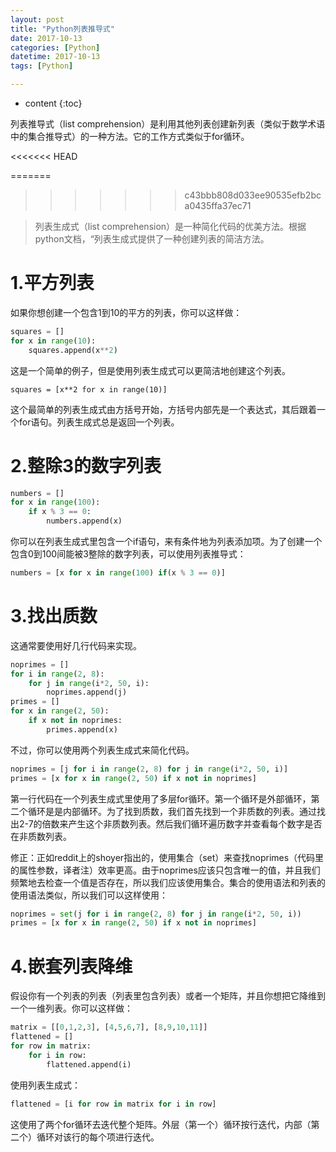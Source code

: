 ```yaml
---
layout: post
title: "Python列表推导式"
date: 2017-10-13
categories: [Python]
datetime: 2017-10-13
tags: [Python]

---
```


* content
{:toc}

列表推导式（list comprehension）是利用其他列表创建新列表（类似于数学术语中的集合推导式）的一种方法。它的工作方式类似于for循环。
<!-- more -->
<<<<<<< HEAD

=======
>>>>>>> c43bbb808d033ee90535efb2bca0435ffa37ec71

> 列表生成式（list comprehension）是一种简化代码的优美方法。根据python文档，“列表生成式提供了一种创建列表的简洁方法。

# 1.平方列表
如果你想创建一个包含1到10的平方的列表，你可以这样做：
```python
squares = []
for x in range(10):
    squares.append(x**2)
```
这是一个简单的例子，但是使用列表生成式可以更简洁地创建这个列表。
```
squares = [x**2 for x in range(10)]
```
这个最简单的列表生成式由方括号开始，方括号内部先是一个表达式，其后跟着一个for语句。列表生成式总是返回一个列表。

# 2.整除3的数字列表
```python
numbers = []
for x in range(100):
    if x % 3 == 0:
        numbers.append(x)
```
你可以在列表生成式里包含一个if语句，来有条件地为列表添加项。为了创建一个包含0到100间能被3整除的数字列表，可以使用列表推导式：

```python
numbers = [x for x in range(100) if(x % 3 == 0)]
```

# 3.找出质数
这通常要使用好几行代码来实现。
```python
noprimes = []
for i in range(2, 8):
    for j in range(i*2, 50, i):
        noprimes.append(j)
primes = []
for x in range(2, 50):
    if x not in noprimes:
        primes.append(x)
```
不过，你可以使用两个列表生成式来简化代码。
```python
noprimes = [j for i in range(2, 8) for j in range(i*2, 50, i)]
primes = [x for x in range(2, 50) if x not in noprimes]
```
第一行代码在一个列表生成式里使用了多层for循环。第一个循环是外部循环，第二个循环是是内部循环。为了找到质数，我们首先找到一个非质数的列表。通过找出2-7的倍数来产生这个非质数列表。然后我们循环遍历数字并查看每个数字是否在非质数列表。

修正：正如reddit上的shoyer指出的，使用集合（set）来查找noprimes（代码里的属性参数，译者注）效率更高。由于noprimes应该只包含唯一的值，并且我们频繁地去检查一个值是否存在，所以我们应该使用集合。集合的使用语法和列表的使用语法类似，所以我们可以这样使用：
```python
noprimes = set(j for i in range(2, 8) for j in range(i*2, 50, i))
primes = [x for x in range(2, 50) if x not in noprimes]
```
# 4.嵌套列表降维
假设你有一个列表的列表（列表里包含列表）或者一个矩阵，并且你想把它降维到一个一维列表。你可以这样做：
```python
matrix = [[0,1,2,3], [4,5,6,7], [8,9,10,11]]
flattened = []
for row in matrix:
    for i in row:
        flattened.append(i)
```
使用列表生成式：

```python
flattened = [i for row in matrix for i in row]
```
这使用了两个for循环去迭代整个矩阵。外层（第一个）循环按行迭代，内部（第二个）循环对该行的每个项进行迭代。

